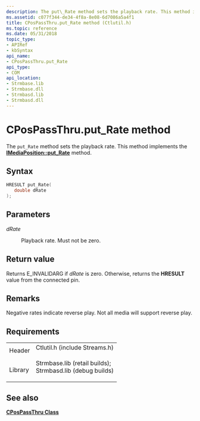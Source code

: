 ```yaml
---
description: The put\_Rate method sets the playback rate. This method implements the IMediaPosition::put\_Rate method.
ms.assetid: c077f344-de34-4f8a-8e08-6d7086a5a4f1
title: CPosPassThru.put_Rate method (Ctlutil.h)
ms.topic: reference
ms.date: 05/31/2018
topic_type: 
- APIRef
- kbSyntax
api_name: 
- CPosPassThru.put_Rate
api_type: 
- COM
api_location: 
- Strmbase.lib
- Strmbase.dll
- Strmbasd.lib
- Strmbasd.dll
---
```


# CPosPassThru.put\_Rate method

The `put_Rate` method sets the playback rate. This method implements the [**IMediaPosition::put\_Rate**](/windows/desktop/api/Control/nf-control-imediaposition-put_rate) method.

## Syntax


```C++
HRESULT put_Rate(
   double dRate
);
```



## Parameters

<dl> <dt>

*dRate* 
</dt> <dd>

Playback rate. Must not be zero.

</dd> </dl>

## Return value

Returns E\_INVALIDARG if *dRate* is zero. Otherwise, returns the **HRESULT** value from the connected pin.

## Remarks

Negative rates indicate reverse play. Not all media will support reverse play.

## Requirements



|                    |                                                                                                                                                                                            |
|--------------------|--------------------------------------------------------------------------------------------------------------------------------------------------------------------------------------------|
| Header<br/>  | <dl> <dt>Ctlutil.h (include Streams.h)</dt> </dl>                                                                                   |
| Library<br/> | <dl> <dt>Strmbase.lib (retail builds); </dt> <dt>Strmbasd.lib (debug builds)</dt> </dl> |



## See also

<dl> <dt>

[**CPosPassThru Class**](cpospassthru.md)
</dt> </dl>

 

 




